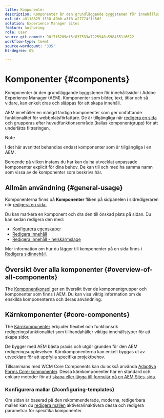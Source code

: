 ```yaml
---
title: Komponenter
description: Komponenter är den grundläggande byggstenen för innehållssidor i AEM
exl-id: a8118329-1330-49b0-a3f8-a27774f1c5df
solution: Experience Manager Sites
feature: Authoring
role: User
source-git-commit: 90f7f6209df5f837583a7225940a5984551f6622
workflow-type: tm+mt
source-wordcount: '335'
ht-degree: 0%

---
```


# Komponenter {#components}

Komponenter är den grundläggande byggstenen för innehållssidor i Adobe Experience Manager (AEM). Komponenter som bilder, text, titlar och så vidare, kan enkelt dras och släppas för att skapa innehåll.

AEM innehåller en mängd färdiga komponenter som ger omfattande funktionalitet för webbplatsförfattare. De är tillgängliga när [redigera en sida](/help/sites-cloud/authoring/page-editor/edit-content.md) och grupperas efter huvudfunktionsområde (kallas komponentgrupp) för att underlätta filtreringen.

>[!NOTE]
>
>I det här avsnittet behandlas endast komponenter som är tillgängliga i en AEM.
>
>Beroende på vilken instans du har kan du ha utvecklat anpassade komponenter explicit för dina behov. De kan till och med ha samma namn som vissa av de komponenter som beskrivs här.

## Allmän användning {#general-usage}

Komponenterna finns på **Komponenter** fliken på sidpanelen i sidredigeraren när [redigera en sida.](/help/sites-cloud/authoring/page-editor/edit-content.md)

Du kan markera en komponent och dra den till önskad plats på sidan. Du kan sedan redigera den med:

* [Konfigurera egenskaper](/help/sites-cloud/authoring/sites-console/page-properties.md)
* [Redigera innehåll](/help/sites-cloud/authoring/page-editor/edit-content.md)
* [Redigera innehåll - helskärmsläge](/help/sites-cloud/authoring/page-editor/edit-content.md#edit-content-full-screen-mode)

Mer information om hur du lägger till komponenter på en sida finns i [Redigera sidinnehåll.](/help/sites-cloud/authoring/page-editor/edit-content.md)

## Översikt över alla komponenter {#overview-of-all-components}

The [Komponentkonsol](/help/sites-cloud/authoring/components-console.md) ger en översikt över de komponentgrupper och komponenter som finns i AEM. Du kan visa viktig information om de enskilda komponenterna och deras användning.

## Kärnkomponenter {#core-components}

The [Kärnkomponenter](https://experienceleague.adobe.com/docs/experience-manager-core-components/using/introduction.html) erbjuder flexibel och funktionsrik redigeringsfunktionalitet som tillhandahåller viktiga innehållstyper för att skapa sidor.

De bygger med AEM bästa praxis och utgör grunden för den AEM redigeringsupplevelsen. Kärnkomponenterna kan enkelt byggas ut av utvecklare för att uppfylla specifika projektbehov.

Tillsammans med WCM Core Components kan du också använda [Adaptiva Forms Core-komponenter](https://experienceleague.adobe.com/docs/experience-manager-core-components/using/adaptive-forms/introduction.html#features). Dessa kärnkomponenter har en standard och enklare metoder för att [skapa eller lägga till formulär på en AEM Sites-sida](/help/forms/create-or-add-an-adaptive-form-to-aem-sites-page.md).

### Konfigurera mallar {#configuring-templates}

Om sidan är baserad på den rekommenderade, moderna, redigerbara mallen kan du [redigera mallen](/help/sites-cloud/authoring/sites-console/templates.md) aktivera/inaktivera dessa och redigera parametrar för specifika komponenter.
